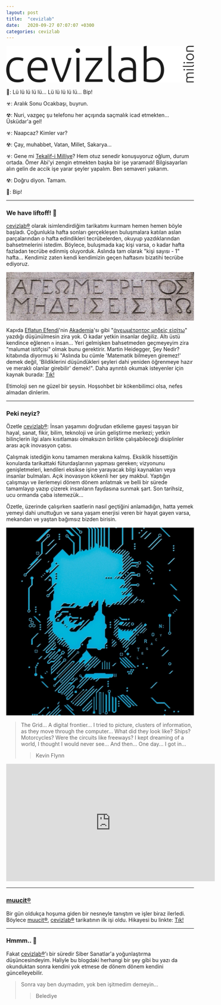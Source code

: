 ```yaml
---
layout: post
title:  "cevizlab"
date:   2020-09-27 07:07:07 +0300
categories: cevizlab
---
```


![cevizlab Logo](/assets/img/cevizlab-logo.png "cevizlab Logo")

📱: Lü lü lü lü lü... Lü lü lü lü lü... Bip!

☣: Aralık Sonu Ocakbaşı, buyrun.

☢: Nuri, vazgeç şu telefonu her açışında saçmalık icad etmekten...
   Üsküdar'a gel!

☣: Naapcaz? Kimler var?

☢: Çay, muhabbet, Vatan, Millet, Sakarya...

☣: Gene mi [Tekalif-i Milliye](https://tr.wikipedia.org/wiki/Tek%C3%A2lif-i_Milliye)?
   Hem otuz senedir konuşuyoruz oğlum, durum ortada.
   Ömer Abi'yi zengin etmekten başka bir işe yaramadı!
   Bilgisayarları alın gelin de accik işe yarar şeyler yapalım.
   Ben semaveri yakarım.

☢: Doğru diyon. Tamam.

📱: Bip!

---

### We have liftoff! 🚀

[cevizlab®](/cevizlab/) olarak isimlendirdiğim tarikatımı kurmam hemen hemen
böyle başladı. Çoğunlukla hafta sonları gerçekleşen buluşmalara katılan aslan
parçalarından o hafta edindikleri tecrübelerden, okuyup yazdıklarından
bahsetmelerini istedim. Böylece, buluşmada kaç kişi varsa, o kadar hafta
fazladan tecrübe edinmiş oluyorduk. Aslında tam olarak "kişi sayısı - 1"
hafta... Kendimiz zaten kendi kendimizin geçen haftasını bizatihi tecrübe
ediyoruz.

![Eflatun Akademi](/assets/img/eflatun-akademi.png "Eflatun Akademi")

Kapıda [Eflatun Efendi](https://tr.wikipedia.org/wiki/Platon)'nin
[Akademia](https://tr.wikipedia.org/wiki/Akademi)'sı gibi "[ἀγεωμέτρητος
μηδεὶς εἰσίτω](https://en.wikipedia.org/wiki/List_of_Greek_phrases)" yazdığı
düşünülmesin zira yok. O kadar yetkin insanlar değiliz. Altı üstü kendince
eğlenen `n` insan... Yeri gelmişken bahsetmeden geçmeyeyim zira "malumat
istifçisi" olmak bunu gerektirir. Martin Heidegger, Şey Nedir? kitabında
diyormuş ki "Aslında bu cümle 'Matematik bilmeyen giremez!' demek değil,
'Bildiklerini düşündükleri şeyleri dahi yeniden öğrenmeye hazır ve meraklı
olanlar girebilir' demek!". Daha ayrıntılı okumak isteyenler için kaynak
burada:
[Tık!](https://seyler.eksisozluk.com/platon-unlu-geometri-bilmeyen-giremez-uyarisiyla-aslinda-ne-anlatmak-istiyordu)

Etimoloji sen ne güzel bir şeysin. Hoşsohbet bir kökenbilimci olsa, nefes
almadan dinlerim.

---

### Peki neyiz?

Özetle [cevizlab®](/cevizlab/): İnsan yaşamını doğrudan etkileme gayesi
taşıyan bir hayal, sanat, fikir, bilim, teknoloji ve ürün geliştirme merkezi;
yetkin bilinçlerin ilgi alanı kısıtlaması olmaksızın birlikte çalışabileceği
disiplinler arası açık inovasyon çatısı.

Çalışmak istediğin konu tamamen merakına kalmış. Eksiklik hissettiğin
konularda tarikattaki füturdaşlarının yapması gereken; vizyonunu
genişletmeleri, kendileri eksikse işine yarayacak bilgi kaynakları veya
insanlar bulmaları. Açık inovasyon kökenli her şey makbul. Yaptığın çalışmayı
ve ilerlemeyi dönem dönem anlatmak ve belli bir sürede tamamlayıp yazıp
çizerek insanların faydasına sunmak şart. Son tarihsiz, ucu ormanda çaba
istemezük...

Özetle, üzerinde çalışırken saatlerin nasıl geçtiğini anlamadığın, hatta yemek
yemeyi dahi unuttuğun ve sana yaşam enerjisi veren bir hayat gayen varsa,
mekandan ve yaştan bağımsız bizden birisin.

![Kevin Flynn](/assets/img/kevin-flynn-01.png "Kevin Flynn")

> The Grid...
> A digital frontier...
> I tried to picture, clusters of information, as they move through the computer...
> What did they look like?
> Ships? Motorcycles?
> Were the circuits like freeways?
> I kept dreaming of a world, I thought I would never see...
> And then...
> One day...
> I got in...
>> Kevin Flynn

<iframe width="560" height="315"
src="https://www.youtube.com/embed/4-J4duzP8Ng" frameborder="0"
allow="accelerometer; autoplay; clipboard-write; encrypted-media; gyroscope;
picture-in-picture" allowfullscreen></iframe>

---

### [muucit®](/muucit/)

Bir gün oldukça hoşuma giden bir nesneyle tanıştım ve işler biraz ilerledi.
Böylece [muucit®](/muucit/), [cevizlab®](/cevizlab/) tarikatının ilk işi oldu.
Hikayesi bu linkte: [Tık!](/muucit/2020/09/28/muucit.html)

---

### Hmmm.. 🤔

Fakat [cevizlab®](/cevizlab/)'ı bir süredir Siber Sanatlar'a yoğunlaştırma
düşüncesindeyim. Haliyle bu blogdaki herhangi bir şey gibi bu yazı da
okunduktan sonra kendini yok etmese de dönem dönem kendini güncelleyebilir.

> Sonra vay ben duymadım, yok ben işitmedim demeyin...
>> Belediye

